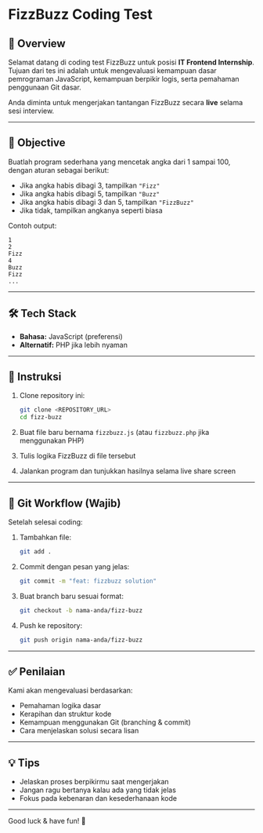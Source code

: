
# FizzBuzz Coding Test

## 📝 Overview

Selamat datang di coding test FizzBuzz untuk posisi **IT Frontend Internship**.  
Tujuan dari tes ini adalah untuk mengevaluasi kemampuan dasar pemrograman JavaScript, kemampuan berpikir logis, serta pemahaman penggunaan Git dasar.

Anda diminta untuk mengerjakan tantangan FizzBuzz secara **live** selama sesi interview.

---

## 🎯 Objective

Buatlah program sederhana yang mencetak angka dari 1 sampai 100, dengan aturan sebagai berikut:

- Jika angka habis dibagi 3, tampilkan `"Fizz"`
- Jika angka habis dibagi 5, tampilkan `"Buzz"`
- Jika angka habis dibagi 3 dan 5, tampilkan `"FizzBuzz"`
- Jika tidak, tampilkan angkanya seperti biasa

Contoh output:
```
1
2
Fizz
4
Buzz
Fizz
...
```

---

## 🛠️ Tech Stack

- **Bahasa:** JavaScript (preferensi)
- **Alternatif:** PHP jika lebih nyaman

---

## 🚀 Instruksi

1. Clone repository ini:
   ```bash
   git clone <REPOSITORY_URL>
   cd fizz-buzz
   ```

2. Buat file baru bernama `fizzbuzz.js` (atau `fizzbuzz.php` jika menggunakan PHP)
3. Tulis logika FizzBuzz di file tersebut
4. Jalankan program dan tunjukkan hasilnya selama live share screen

---

## 📂 Git Workflow (Wajib)

Setelah selesai coding:

1. Tambahkan file:
   ```bash
   git add .
   ```

2. Commit dengan pesan yang jelas:
   ```bash
   git commit -m "feat: fizzbuzz solution"
   ```

3. Buat branch baru sesuai format:
   ```bash
   git checkout -b nama-anda/fizz-buzz
   ```

4. Push ke repository:
   ```bash
   git push origin nama-anda/fizz-buzz
   ```

---

## ✅ Penilaian

Kami akan mengevaluasi berdasarkan:

- Pemahaman logika dasar
- Kerapihan dan struktur kode
- Kemampuan menggunakan Git (branching & commit)
- Cara menjelaskan solusi secara lisan

---

## 💡 Tips

- Jelaskan proses berpikirmu saat mengerjakan
- Jangan ragu bertanya kalau ada yang tidak jelas
- Fokus pada kebenaran dan kesederhanaan kode

---

Good luck & have fun! 🚀
